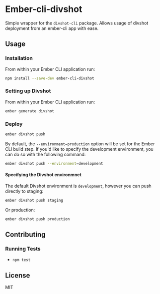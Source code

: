 # Ember-cli-divshot

Simple wrapper for the `divshot-cli` package.  Allows usage of divshot deployment from an ember-cli app with ease.

## Usage

### Installation

From within your Ember CLI application run:

```bash
npm install --save-dev ember-cli-divshot
```

### Setting up Divshot

From within your Ember CLI application run:

```bash
ember generate divshot
```

### Deploy

```bash
ember divshot push
```

By default, the `--environment=production` option will be set for the Ember CLI build step. If
you'd like to specify the development environment, you can do so with the following command:

```bash
ember divshot push --environment=development
```

#### Specifying the Divshot environmnet

The default Divshot environment is `development`, however you can push directly to staging:

```bash
ember divshot push staging
```

Or production:

```bash
ember divshot push production
```

## Contributing

### Running Tests

* `npm test`

## License

MIT
